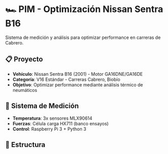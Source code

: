 # 🏎️ PIM - Optimización Nissan Sentra B16

Sistema de medición y análisis para optimizar performance en carreras de Cabrero.

## 📋 Proyecto
- **Vehículo**: Nissan Sentra B16 (2001) - Motor GA16DNE/GA16DE  
- **Categoría**: V16 Estándar - Carreras Cabrero, Biobío
- **Objetivo**: Optimizar performance mediante análisis térmico de neumáticos

## 🔬 Sistema de Medición
- **Temperatura**: 3x sensores MLX90614
- **Fuerzas**: Célula carga HX711 (banco ensayos)
- **Control**: Raspberry Pi 3 + Python 3

## 📁 Estructura
